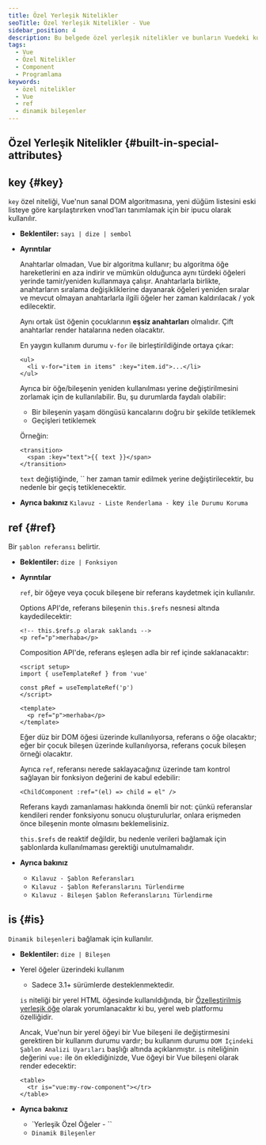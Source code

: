 ```yaml
---
title: Özel Yerleşik Nitelikler
seoTitle: Özel Yerleşik Nitelikler - Vue
sidebar_position: 4
description: Bu belgede özel yerleşik nitelikler ve bunların Vuedeki kullanımları ele alınmaktadır. Anahtar, ref ve is gibi nitelikler hakkında detaylı bilgi edinin.
tags: 
  - Vue
  - Özel Nitelikler
  - Component
  - Programlama
keywords: 
  - özel nitelikler
  - Vue
  - ref
  - dinamik bileşenler
---
```

## Özel Yerleşik Nitelikler {#built-in-special-attributes}

## key {#key}

`key` özel niteliği, Vue'nun sanal DOM algoritmasına, yeni düğüm listesini eski listeye göre karşılaştırırken vnod'ları tanımlamak için bir ipucu olarak kullanılır.

- **Beklentiler:** `sayı | dize | sembol`

- **Ayrıntılar**

  Anahtarlar olmadan, Vue bir algoritma kullanır; bu algoritma öğe hareketlerini en aza indirir ve mümkün olduğunca aynı türdeki öğeleri yerinde tamir/yeniden kullanmaya çalışır. Anahtarlarla birlikte, anahtarların sıralama değişikliklerine dayanarak öğeleri yeniden sıralar ve mevcut olmayan anahtarlarla ilgili öğeler her zaman kaldırılacak / yok edilecektir.

  Aynı ortak üst öğenin çocuklarının **eşsiz anahtarları** olmalıdır. Çift anahtarlar render hatalarına neden olacaktır.

  En yaygın kullanım durumu `v-for` ile birleştirildiğinde ortaya çıkar:

  ```vue-html
  <ul>
    <li v-for="item in items" :key="item.id">...</li>
  </ul>
  ```

  Ayrıca bir öğe/bileşenin yeniden kullanılması yerine değiştirilmesini zorlamak için de kullanılabilir. Bu, şu durumlarda faydalı olabilir:

  - Bir bileşenin yaşam döngüsü kancalarını doğru bir şekilde tetiklemek
  - Geçişleri tetiklemek

  Örneğin:

  ```vue-html
  <transition>
    <span :key="text">{{ text }}</span>
  </transition>
  ```

  `text` değiştiğinde, `` her zaman tamir edilmek yerine değiştirilecektir, bu nedenle bir geçiş tetiklenecektir.

- **Ayrıca bakınız** `Kılavuz - Liste Renderlama - `key` ile Durumu Koruma`

## ref {#ref}

Bir `şablon referansı` belirtir.

- **Beklentiler:** `dize | Fonksiyon`

- **Ayrıntılar**

  `ref`, bir öğeye veya çocuk bileşene bir referans kaydetmek için kullanılır.

  Options API'de, referans bileşenin `this.$refs` nesnesi altında kaydedilecektir:

  ```vue-html
  <!-- this.$refs.p olarak saklandı -->
  <p ref="p">merhaba</p>
  ```

  Composition API'de, referans eşleşen adla bir ref içinde saklanacaktır:

  ```vue
  <script setup>
  import { useTemplateRef } from 'vue'

  const pRef = useTemplateRef('p')
  </script>

  <template>
    <p ref="p">merhaba</p>
  </template>
  ```

  Eğer düz bir DOM öğesi üzerinde kullanılıyorsa, referans o öğe olacaktır; eğer bir çocuk bileşen üzerinde kullanılıyorsa, referans çocuk bileşen örneği olacaktır.

  Ayrıca `ref`, referansı nerede saklayacağınız üzerinde tam kontrol sağlayan bir fonksiyon değerini de kabul edebilir:

  ```vue-html
  <ChildComponent :ref="(el) => child = el" />
  ```

  Referans kaydı zamanlaması hakkında önemli bir not: çünkü referanslar kendileri render fonksiyonu sonucu oluşturulurlar, onlara erişmeden önce bileşenin monte olmasını beklemelisiniz.

  `this.$refs` de reaktif değildir, bu nedenle verileri bağlamak için şablonlarda kullanılmaması gerektiği unutulmamalıdır.

- **Ayrıca bakınız**
  - `Kılavuz - Şablon Referansları`
  - `Kılavuz - Şablon Referanslarını Türlendirme` 
  - `Kılavuz - Bileşen Şablon Referanslarını Türlendirme` 

## is {#is}

`Dinamik bileşenleri` bağlamak için kullanılır.

- **Beklentiler:** `dize | Bileşen`

- Yerel öğeler üzerindeki kullanım 
  
  - Sadece 3.1+ sürümlerde desteklenmektedir.

  `is` niteliği bir yerel HTML öğesinde kullanıldığında, bir [Özelleştirilmiş yerleşik öğe](https://html.spec.whatwg.org/multipage/custom-elements.html#custom-elements-customized-builtin-example) olarak yorumlanacaktır ki bu, yerel web platformu özelliğidir.

  Ancak, Vue'nun bir yerel öğeyi bir Vue bileşeni ile değiştirmesini gerektiren bir kullanım durumu vardır; bu kullanım durumu `DOM İçindeki Şablon Analizi Uyarıları` başlığı altında açıklanmıştır. `is` niteliğinin değerini `vue:` ile ön eklediğinizde, Vue öğeyi bir Vue bileşeni olarak render edecektir:

  ```vue-html
  <table>
    <tr is="vue:my-row-component"></tr>
  </table>
  ```

- **Ayrıca bakınız**

  - `Yerleşik Özel Öğeler - ``
  - `Dinamik Bileşenler`